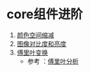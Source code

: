 # core组件进阶 #
1. [颜色空间缩减](1th.cpp)
2. [图像对比度和亮度](2th.cpp)
3. [傅里叶变换](3th.cp)
   - 参考 ：[傅里叶分析](http://blog.jobbole.com/70549/)
